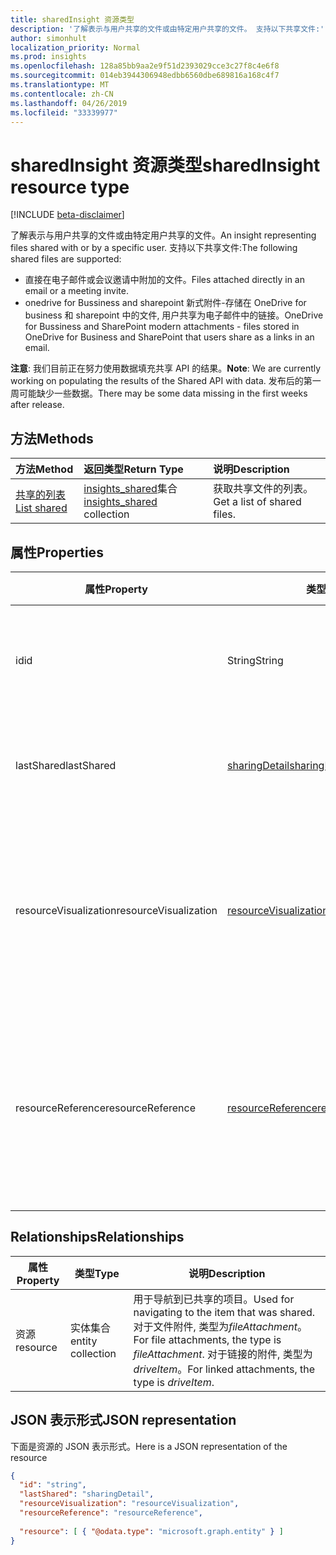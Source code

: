 ```yaml
---
title: sharedInsight 资源类型
description: '了解表示与用户共享的文件或由特定用户共享的文件。 支持以下共享文件:'
author: simonhult
localization_priority: Normal
ms.prod: insights
ms.openlocfilehash: 128a85bb9aa2e9f51d2393029cce3c27f8c4e6f8
ms.sourcegitcommit: 014eb3944306948edbb6560dbe689816a168c4f7
ms.translationtype: MT
ms.contentlocale: zh-CN
ms.lasthandoff: 04/26/2019
ms.locfileid: "33339977"
---
```

# <a name="sharedinsight-resource-type"></a><span data-ttu-id="927fb-104">sharedInsight 资源类型</span><span class="sxs-lookup"><span data-stu-id="927fb-104">sharedInsight resource type</span></span>

[!INCLUDE [beta-disclaimer](../../includes/beta-disclaimer.md)]

<span data-ttu-id="927fb-105">了解表示与用户共享的文件或由特定用户共享的文件。</span><span class="sxs-lookup"><span data-stu-id="927fb-105">An insight representing files shared with or by a specific user.</span></span> <span data-ttu-id="927fb-106">支持以下共享文件:</span><span class="sxs-lookup"><span data-stu-id="927fb-106">The following shared files are supported:</span></span>

- <span data-ttu-id="927fb-107">直接在电子邮件或会议邀请中附加的文件。</span><span class="sxs-lookup"><span data-stu-id="927fb-107">Files attached directly in an email or a meeting invite.</span></span>
- <span data-ttu-id="927fb-108">onedrive for Bussiness and sharepoint 新式附件-存储在 OneDrive for business 和 sharepoint 中的文件, 用户共享为电子邮件中的链接。</span><span class="sxs-lookup"><span data-stu-id="927fb-108">OneDrive for Bussiness and SharePoint modern attachments - files stored in OneDrive for Business and SharePoint that users share as a links in an email.</span></span>

<span data-ttu-id="927fb-109">**注意**: 我们目前正在努力使用数据填充共享 API 的结果。</span><span class="sxs-lookup"><span data-stu-id="927fb-109">**Note**: We are currently working on populating the results of the Shared API with data.</span></span> <span data-ttu-id="927fb-110">发布后的第一周可能缺少一些数据。</span><span class="sxs-lookup"><span data-stu-id="927fb-110">There may be some data missing in the first weeks after release.</span></span>

## <a name="methods"></a><span data-ttu-id="927fb-111">方法</span><span class="sxs-lookup"><span data-stu-id="927fb-111">Methods</span></span>

| <span data-ttu-id="927fb-112">方法</span><span class="sxs-lookup"><span data-stu-id="927fb-112">Method</span></span>       | <span data-ttu-id="927fb-113">返回类型</span><span class="sxs-lookup"><span data-stu-id="927fb-113">Return Type</span></span>  |<span data-ttu-id="927fb-114">说明</span><span class="sxs-lookup"><span data-stu-id="927fb-114">Description</span></span>|
|:---------------|:--------|:----------|
|[<span data-ttu-id="927fb-115">共享的列表</span><span class="sxs-lookup"><span data-stu-id="927fb-115">List shared</span></span>](../api/insights-list-shared.md) |<span data-ttu-id="927fb-116">[insights_shared](insights-shared.md)集合</span><span class="sxs-lookup"><span data-stu-id="927fb-116">[insights_shared](insights-shared.md) collection</span></span>| <span data-ttu-id="927fb-117">获取共享文件的列表。</span><span class="sxs-lookup"><span data-stu-id="927fb-117">Get a list of shared files.</span></span>|

## <a name="properties"></a><span data-ttu-id="927fb-118">属性</span><span class="sxs-lookup"><span data-stu-id="927fb-118">Properties</span></span>

| <span data-ttu-id="927fb-119">属性</span><span class="sxs-lookup"><span data-stu-id="927fb-119">Property</span></span>              | <span data-ttu-id="927fb-120">类型</span><span class="sxs-lookup"><span data-stu-id="927fb-120">Type</span></span>                      | <span data-ttu-id="927fb-121">说明</span><span class="sxs-lookup"><span data-stu-id="927fb-121">Description</span></span>  |
| -------------         |---------------            | -------------|
| <span data-ttu-id="927fb-122">id</span><span class="sxs-lookup"><span data-stu-id="927fb-122">id</span></span>                    | <span data-ttu-id="927fb-123">String</span><span class="sxs-lookup"><span data-stu-id="927fb-123">String</span></span>                    | <span data-ttu-id="927fb-124">关系的唯一标识符。</span><span class="sxs-lookup"><span data-stu-id="927fb-124">Unique identifier of the relationship.</span></span> <span data-ttu-id="927fb-125">只读。</span><span class="sxs-lookup"><span data-stu-id="927fb-125">Read only.</span></span>        |
| <span data-ttu-id="927fb-126">lastShared</span><span class="sxs-lookup"><span data-stu-id="927fb-126">lastShared</span></span>            | [<span data-ttu-id="927fb-127">sharingDetail</span><span class="sxs-lookup"><span data-stu-id="927fb-127">sharingDetail</span></span>](insights-sharingdetail.md)                | <span data-ttu-id="927fb-128">共享项目的详细信息。</span><span class="sxs-lookup"><span data-stu-id="927fb-128">Details about the shared item.</span></span> <span data-ttu-id="927fb-129">只读。</span><span class="sxs-lookup"><span data-stu-id="927fb-129">Read only.</span></span>        |
| <span data-ttu-id="927fb-130">resourceVisualization</span><span class="sxs-lookup"><span data-stu-id="927fb-130">resourceVisualization</span></span> | [<span data-ttu-id="927fb-131">resourceVisualization</span><span class="sxs-lookup"><span data-stu-id="927fb-131">resourceVisualization</span></span>](insights-resourcevisualization.md)                | <span data-ttu-id="927fb-132">可用于在体验中可视化文档的属性。</span><span class="sxs-lookup"><span data-stu-id="927fb-132">Properties that you can use to visualize the document in your experience.</span></span> <span data-ttu-id="927fb-133">只读</span><span class="sxs-lookup"><span data-stu-id="927fb-133">Read-only</span></span>      |
| <span data-ttu-id="927fb-134">resourceReference</span><span class="sxs-lookup"><span data-stu-id="927fb-134">resourceReference</span></span>     | [<span data-ttu-id="927fb-135">resourceReference</span><span class="sxs-lookup"><span data-stu-id="927fb-135">resourceReference</span></span>](insights-resourcereference.md)                      | <span data-ttu-id="927fb-136">引用共享文档的属性, 例如文档的 url 和类型。</span><span class="sxs-lookup"><span data-stu-id="927fb-136">Reference properties of the shared document, such as the url and type of the document.</span></span> <span data-ttu-id="927fb-137">只读</span><span class="sxs-lookup"><span data-stu-id="927fb-137">Read-only</span></span>       |

## <a name="relationships"></a><span data-ttu-id="927fb-138">Relationships</span><span class="sxs-lookup"><span data-stu-id="927fb-138">Relationships</span></span>

| <span data-ttu-id="927fb-139">属性</span><span class="sxs-lookup"><span data-stu-id="927fb-139">Property</span></span>      | <span data-ttu-id="927fb-140">类型</span><span class="sxs-lookup"><span data-stu-id="927fb-140">Type</span></span>          | <span data-ttu-id="927fb-141">说明</span><span class="sxs-lookup"><span data-stu-id="927fb-141">Description</span></span>  |
| ------------- |---------------| -------------|
| <span data-ttu-id="927fb-142">资源</span><span class="sxs-lookup"><span data-stu-id="927fb-142">resource</span></span>      | <span data-ttu-id="927fb-143">实体集合</span><span class="sxs-lookup"><span data-stu-id="927fb-143">entity collection</span></span> | <span data-ttu-id="927fb-144">用于导航到已共享的项目。</span><span class="sxs-lookup"><span data-stu-id="927fb-144">Used for navigating to the item that was shared.</span></span> <span data-ttu-id="927fb-145">对于文件附件, 类型为*fileAttachment*。</span><span class="sxs-lookup"><span data-stu-id="927fb-145">For file attachments, the type is *fileAttachment*.</span></span> <span data-ttu-id="927fb-146">对于链接的附件, 类型为*driveItem*。</span><span class="sxs-lookup"><span data-stu-id="927fb-146">For linked attachments, the type is *driveItem*.</span></span> |

## <a name="json-representation"></a><span data-ttu-id="927fb-147">JSON 表示形式</span><span class="sxs-lookup"><span data-stu-id="927fb-147">JSON representation</span></span>
<span data-ttu-id="927fb-148">下面是资源的 JSON 表示形式。</span><span class="sxs-lookup"><span data-stu-id="927fb-148">Here is a JSON representation of the resource</span></span>
<!--{
  "blockType":"resource",
  "keyProperty": "id",
  "@odata.type": "microsoft.graph.sharedInsight"
}-->
```json
{
  "id": "string",
  "lastShared": "sharingDetail",
  "resourceVisualization": "resourceVisualization",
  "resourceReference": "resourceReference",
  
  "resource": [ { "@odata.type": "microsoft.graph.entity" } ]
}
```
